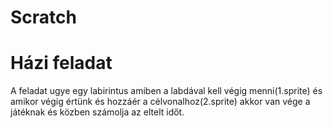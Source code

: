 # Scratch
# Házi feladat
A feladat ugye egy labirintus amiben a labdával kell végig menni(1.sprite) és amikor végig értünk és hozzáér a célvonalhoz(2.sprite) akkor van vége a játéknak és közben számolja az eltelt időt.
